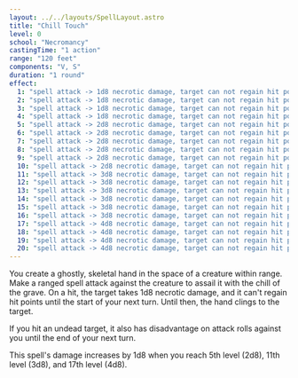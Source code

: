 ```yaml
---
layout: ../../layouts/SpellLayout.astro
title: "Chill Touch"
level: 0
school: "Necromancy"
castingTime: "1 action"
range: "120 feet"
components: "V, S"
duration: "1 round"
effect:
  1: "spell attack -> 1d8 necrotic damage, target can not regain hit points, undead have disadvantage against you until end of your next turn"
  2: "spell attack -> 1d8 necrotic damage, target can not regain hit points, undead have disadvantage against you until end of your next turn"
  3: "spell attack -> 1d8 necrotic damage, target can not regain hit points, undead have disadvantage against you until end of your next turn"
  4: "spell attack -> 1d8 necrotic damage, target can not regain hit points, undead have disadvantage against you until end of your next turn"
  5: "spell attack -> 2d8 necrotic damage, target can not regain hit points, undead have disadvantage against you until end of your next turn"
  6: "spell attack -> 2d8 necrotic damage, target can not regain hit points, undead have disadvantage against you until end of your next turn"
  7: "spell attack -> 2d8 necrotic damage, target can not regain hit points, undead have disadvantage against you until end of your next turn"
  8: "spell attack -> 2d8 necrotic damage, target can not regain hit points, undead have disadvantage against you until end of your next turn"
  9: "spell attack -> 2d8 necrotic damage, target can not regain hit points, undead have disadvantage against you until end of your next turn"
  10: "spell attack -> 2d8 necrotic damage, target can not regain hit points, undead have disadvantage against you until end of your next turn"
  11: "spell attack -> 3d8 necrotic damage, target can not regain hit points, undead have disadvantage against you until end of your next turn"
  12: "spell attack -> 3d8 necrotic damage, target can not regain hit points, undead have disadvantage against you until end of your next turn"
  13: "spell attack -> 3d8 necrotic damage, target can not regain hit points, undead have disadvantage against you until end of your next turn"
  14: "spell attack -> 3d8 necrotic damage, target can not regain hit points, undead have disadvantage against you until end of your next turn"
  15: "spell attack -> 3d8 necrotic damage, target can not regain hit points, undead have disadvantage against you until end of your next turn"
  16: "spell attack -> 3d8 necrotic damage, target can not regain hit points, undead have disadvantage against you until end of your next turn"
  17: "spell attack -> 4d8 necrotic damage, target can not regain hit points, undead have disadvantage against you until end of your next turn"
  18: "spell attack -> 4d8 necrotic damage, target can not regain hit points, undead have disadvantage against you until end of your next turn"
  19: "spell attack -> 4d8 necrotic damage, target can not regain hit points, undead have disadvantage against you until end of your next turn"
  20: "spell attack -> 4d8 necrotic damage, target can not regain hit points, undead have disadvantage against you until end of your next turn"
---
```


You create a ghostly, skeletal hand in the space of a creature within range. Make a ranged spell attack against the creature to assail it with the chill of the grave. On a hit, the target takes 1d8 necrotic damage, and it can't regain hit points until the start of your next turn. Until then, the hand clings to the target.

If you hit an undead target, it also has disadvantage on attack rolls against you until the end of your next turn.

This spell's damage increases by 1d8 when you reach 5th level (2d8), 11th level (3d8), and 17th level (4d8).
